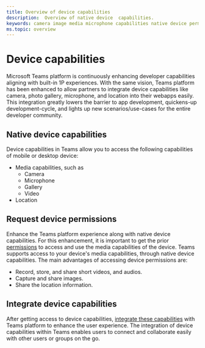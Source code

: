```yaml
---
title: Overview of device capabilities
description:  Overview of native device  capabilities.
keywords: camera image media microphone capabilities native device permissions 
ms.topic: overview
---
```


# Device capabilities 

Microsoft Teams platform is continuously enhancing developer capabilities aligning with built-in 1P experiences. With the same vision, Teams platform has been enhanced to allow partners to integrate device capabilities like camera, photo gallery, microphone, and location into their webapps easily. This integration greatly lowers the barrier to app development, quickens-up development-cycle, and lights up new scenarios/use-cases for the entire developer community.

## Native device capabilities
Device capabilities in Teams allow you to access the following capabilities of mobile or desktop device:
* Media capabilities, such as
    * Camera
    * Microphone
    * Gallery
    * Video
* Location

## Request device permissions

Enhance the Teams platform experience along with native device capabilities. For this enhancement, it is important to get the prior [permissions](native-device-permissions.md) to access and use the media capabilities of the device. Teams supports access to your device's media capabilities, through native device capabilities. The main advantages of accessing device permissions are:
* Record, store, and share short videos, and audios.
* Capture and share images.
* Share the location information. 
 
## Integrate device capabilities

After getting access to device capabilities, [integrate these capabilities](mobile-camera-image-permissions.md) with Teams platform to enhance the user experience.
The integration of device capabilities within Teams enables users to connect and collaborate easily with other users or groups on the go.


